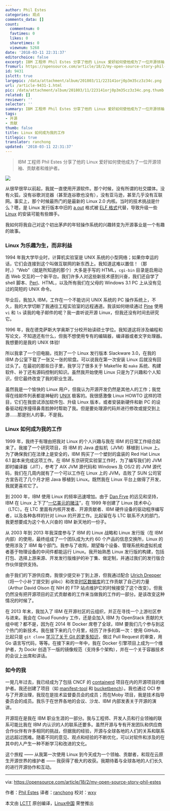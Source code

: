 ```yaml
---
author: Phil Estes
categories: 观点
comments_data: []
count:
  commentnum: 0
  favtimes: 0
  likes: 0
  sharetimes: 0
  viewnum: 5268
date: '2018-03-11 22:31:37'
editorchoice: false
excerpt: IBM 工程师 Phil Estes 分享了他的 Linux 爱好如何使他成为了一位开源领袖、贡献者和维护者。
fromurl: https://opensource.com/article/18/2/my-open-source-story-phil-estes
id: 9431
islctt: true
largepic: /data/attachment/album/201803/11/223141orj0p3m35cz3z34c.png
url: /article-9431-1.html
pic: /data/attachment/album/201803/11/223141orj0p3m35cz3z34c.png.thumb.jpg
related: []
reviewer: ''
selector: ''
summary: IBM 工程师 Phil Estes 分享了他的 Linux 爱好如何使他成为了一位开源领袖、贡献者和维护者。
tags:
- 开源
- 贡献
thumb: false
title: Linux 如何成为我的工作
titlepic: true
translator: ranchong
updated: '2018-03-11 22:31:37'
---
```



> 
> IBM 工程师 Phil Estes 分享了他的 Linux 爱好如何使他成为了一位开源领袖、贡献者和维护者。
> 
> 
> 


![](/data/attachment/album/201803/11/223141orj0p3m35cz3z34c.png)


从很早很早以前起，我就一直使用开源软件。那个时候，没有所谓的社交媒体。没有火狐，没有谷歌浏览器（甚至连谷歌也没有），没有亚马逊，甚至几乎没有互联网。事实上，那个时候最热门的是最新的 Linux 2.0 内核。当时的技术挑战是什么？嗯，是 Linux 发行版本中旧的 [a.out](https://en.wikipedia.org/wiki/A.out) 格式被 [ELF 格式](https://en.wikipedia.org/wiki/Executable_and_Linkable_Format)代替，导致升级一些 [Linux](https://opensource.com/node/19796) 的安装可能有些棘手。


我如何将我自己对这个初出茅庐的年轻操作系统的兴趣转变为开源事业是一个有趣的故事。


### Linux 为乐趣为生，而非利益


1994 年我大学毕业时，计算机实验室是 UNIX 系统的小型网络；如果你幸运的话，它们会连接到这个叫做互联网的新东西上。我知道这难以置信！（那时，）“Web”（就是所知道的那个）大多是手写的 HTML，`cgi-bin` 目录是启用动态 Web 交互的一个新平台。我们许多人对这些新技术感到兴奋，我们还自学了 shell 脚本、[Perl](https://opensource.com/node/25456)、HTML，以及所有我们在父母的 Windows 3.1 PC 上从没有见过的简短的 UNIX 命令。


毕业后，我加入 IBM，工作在一个不能访问 UNIX 系统的 PC 操作系统上，不久，我的大学切断了我通往工程实验室的远程通道。我该如何继续通过 [Pine](https://opensource.com/article/17/10/alpine-email-client) 使用 `vi` 和 `ls` 读我的电子邮件的呢？我一直听说开源 Linux，但我还没有时间去研究它。


1996 年，我在德克萨斯大学奥斯丁分校开始读硕士学位。我知道这将涉及编程和写论文，不知道还有什么，但我不想使用专有的编辑器，编译器或者文字处理器。我想要的是我的 UNIX 体验!


所以我拿了一个旧电脑，找到了一个 Linux 发行版本 Slackware 3.0，在我的 IBM 办公室下载了一张又一张的软盘。可以说我在第一次安装 Linux 后就没有回过头了。在最初的那些日子里，我学习了很多关于 Makefile 和 `make` 系统、构建软件、补丁还有源码控制的知识。虽然我开始使用 Linux 只是为了兴趣和个人知识，但它最终改变了我的职业生涯。


虽然我是一个愉快的 Linux 用户，但我认为开源开发仍然是其他人的工作；我觉得在线邮件列表都是神秘的 [UNIX](https://opensource.com/node/22781) 极客的。我很感激像 Linux HOWTO 这样的项目，它们在我尝试添加软件包、升级 Linux 版本，或者安装新硬件和新 PC 的设备驱动程序撞得鼻青脸肿时帮助了我。但是要处理源代码并进行修改或提交到上游……那是别人的事，不是我。


### Linux 如何成为我的工作


1999 年，我终于有理由把我对 Linux 的个人兴趣与我在 IBM 的日常工作结合起来了。我接了一个研究项目，将 IBM 的 Java 虚拟机（JVM）移植到 Linux 上。为了确保我们在法律上是安全的，IBM 购买了一个塑封的盒装的 Red Hat Linux 6.1 副本来完成这项工作。在 IBM 东京研究实验室工作时，为了编写我们的 JVM 即时编译器（JIT），参考了 AIX JVM 源代码和 Windows 及 OS/2 的 JVM 源代码，我们在几周内就有了一个可以工作在 Linux 上的 JVM，击败了 SUN 公司官方宣告花了几个月才把 Java 移植到 Linux。既然我在 Linux 平台上做得了开发，我就更喜欢它了。


到 2000 年，IBM 使用 Linux 的频率迅速增加。由于 [Dan Frye](https://www.linkedin.com/in/danieldfrye/) 的远见和坚持，IBM 在 Linux 上下了“[一亿美元的赌注](http://www-03.ibm.com/ibm/history/ibm100/us/en/icons/linux/)”，在 1999 年创建了 Linux 技术中心（LTC）。在 LTC 里面有内核开发者、开源贡献者、IBM 硬件设备的驱动程序编写者，以及各种各样的针对 Linux 的开源工作。比起留在与 LTC 联系不大的部门，我更想要成为这个令人兴奋的 IBM 新天地的一份子。


从 2003 年到 2013 年我深度参与了 IBM 的 Linux 战略和 Linux 发行版（在 IBM 内部）的使用，最终组成了一个团队成为大约 60 个产品的信息交换所，Linux 的使用涉及了 IBM 每个部门。我参与了收购，期望每个设备、管理系统和虚拟机或者基于物理设备的中间件都能运行 Linux。我开始熟悉 Linux 发行版的构建，包括打包、选择上游来源、开发发行版维护的补丁集、做定制，并通过我们的发行版合作伙伴提供支持。


由于我们的下游供应商，我很少提交补丁到上游，但我通过配合 [Ulrich Drepper](https://www.linkedin.com/in/ulrichdrepper/) （将一个小补丁提交到 glibc）和改变[时区数据库](https://en.wikipedia.org/wiki/Tz_database)的工作贡献了自己的力量（Arthur David Olson 在 NIH 的 FTP 站点维护它的时候接受了这个改变）。但我仍然没有把开源项目的正式贡献者的工作来当做我的工作的一部分。是该改变这种情况的时候了。


在 2013 年末，我加入了 IBM 在开源社区的云组织，并正在寻找一个上游社区参与进来。我会在 Cloud Foundry 工作，还是会加入 IBM 为 OpenStack 贡献的大组中呢？都不是，因为在 2014 年 Docker 席卷了全球，IBM 要我们几个参与到这个热门的新技术。我在接下来的几个月里，经历了许多的第一次：使用 GitHub，比起只是 `git clone` [学习了关于 Git 的更多知识](/article-9319-1.html)，做过 Pull Request 的审查，用 Go 语言写代码，等等。在接下来的一年中，我在 Docker 引擎项目上成为一个维护者，为 Dockr 创造下一版的镜像规范（支持多个架构），并在一个关于容器技术的会议上出席和讲话。


### 如今的我


一晃几年过去，我已经成为了包括 CNCF 的 [containerd](https://github.com/containerd/containerd) 项目在内的开源项目的维护者。我还创建了项目（如 [manifest-tool](https://github.com/estesp/manifest-tool) 和 [bucketbench](https://github.com/estesp/bucketbench)）。我也通过 OCI 参与了开源治理，我现在是技术监督委员会的成员；而在Moby 项目，我是技术指导委员会的成员。我乐于在世界各地的会议、沙龙、IBM 内部发表关于开源的演讲。


开源现在是我在 IBM 职业生涯的一部分。我与工程师、开发人员和行业领袖的联系可能比我在 IBM 内认识的人的联系还要多。虽然开源与专有开发团队和供应商合作伙伴有许多相同的挑战，但据我的经验，开源与全球各地的人们的关系和联系远远超过困难。随着不同的意见、观点和经验的不断优化，可以对软件和涉及的在其中的人产生一种不断学习和改进的文化。


这个旅程 —— 从我第一次使用 Linux 到今天成为一个领袖、贡献者，和现在云原生开源世界的维护者 —— 我获得了极大的收获。我期待着与全球各地的人们长久的进行开源协作和互动。




---


via: <https://opensource.com/article/18/2/my-open-source-story-phil-estes>


作者：[Phil Estes](https://opensource.com/users/estesp) 译者：[ranchong](https://github.com/ranchong) 校对：[wxy](https://github.com/wxy)


本文由 [LCTT](https://github.com/LCTT/TranslateProject) 原创编译，[Linux中国](https://linux.cn/) 荣誉推出